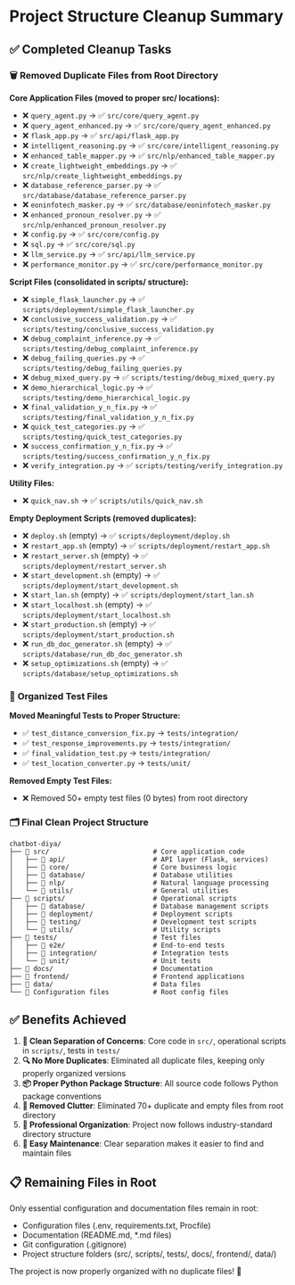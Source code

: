 # Project Structure Cleanup Summary

## ✅ Completed Cleanup Tasks

### 🗑️ **Removed Duplicate Files from Root Directory**

**Core Application Files (moved to proper src/ locations):**
- ❌ `query_agent.py` → ✅ `src/core/query_agent.py`
- ❌ `query_agent_enhanced.py` → ✅ `src/core/query_agent_enhanced.py`
- ❌ `flask_app.py` → ✅ `src/api/flask_app.py`
- ❌ `intelligent_reasoning.py` → ✅ `src/core/intelligent_reasoning.py`
- ❌ `enhanced_table_mapper.py` → ✅ `src/nlp/enhanced_table_mapper.py`
- ❌ `create_lightweight_embeddings.py` → ✅ `src/nlp/create_lightweight_embeddings.py`
- ❌ `database_reference_parser.py` → ✅ `src/database/database_reference_parser.py`
- ❌ `eoninfotech_masker.py` → ✅ `src/database/eoninfotech_masker.py`
- ❌ `enhanced_pronoun_resolver.py` → ✅ `src/nlp/enhanced_pronoun_resolver.py`
- ❌ `config.py` → ✅ `src/core/config.py`
- ❌ `sql.py` → ✅ `src/core/sql.py`
- ❌ `llm_service.py` → ✅ `src/api/llm_service.py`
- ❌ `performance_monitor.py` → ✅ `src/core/performance_monitor.py`

**Script Files (consolidated in scripts/ structure):**
- ❌ `simple_flask_launcher.py` → ✅ `scripts/deployment/simple_flask_launcher.py`
- ❌ `conclusive_success_validation.py` → ✅ `scripts/testing/conclusive_success_validation.py`
- ❌ `debug_complaint_inference.py` → ✅ `scripts/testing/debug_complaint_inference.py`
- ❌ `debug_failing_queries.py` → ✅ `scripts/testing/debug_failing_queries.py`
- ❌ `debug_mixed_query.py` → ✅ `scripts/testing/debug_mixed_query.py`
- ❌ `demo_hierarchical_logic.py` → ✅ `scripts/testing/demo_hierarchical_logic.py`
- ❌ `final_validation_y_n_fix.py` → ✅ `scripts/testing/final_validation_y_n_fix.py`
- ❌ `quick_test_categories.py` → ✅ `scripts/testing/quick_test_categories.py`
- ❌ `success_confirmation_y_n_fix.py` → ✅ `scripts/testing/success_confirmation_y_n_fix.py`
- ❌ `verify_integration.py` → ✅ `scripts/testing/verify_integration.py`

**Utility Files:**
- ❌ `quick_nav.sh` → ✅ `scripts/utils/quick_nav.sh`

**Empty Deployment Scripts (removed duplicates):**
- ❌ `deploy.sh` (empty) → ✅ `scripts/deployment/deploy.sh`
- ❌ `restart_app.sh` (empty) → ✅ `scripts/deployment/restart_app.sh`
- ❌ `restart_server.sh` (empty) → ✅ `scripts/deployment/restart_server.sh`
- ❌ `start_development.sh` (empty) → ✅ `scripts/deployment/start_development.sh`
- ❌ `start_lan.sh` (empty) → ✅ `scripts/deployment/start_lan.sh`
- ❌ `start_localhost.sh` (empty) → ✅ `scripts/deployment/start_localhost.sh`
- ❌ `start_production.sh` (empty) → ✅ `scripts/deployment/start_production.sh`
- ❌ `run_db_doc_generator.sh` (empty) → ✅ `scripts/database/run_db_doc_generator.sh`
- ❌ `setup_optimizations.sh` (empty) → ✅ `scripts/database/setup_optimizations.sh`

### 📁 **Organized Test Files**

**Moved Meaningful Tests to Proper Structure:**
- ✅ `test_distance_conversion_fix.py` → `tests/integration/`
- ✅ `test_response_improvements.py` → `tests/integration/`
- ✅ `final_validation_test.py` → `tests/integration/`
- ✅ `test_location_converter.py` → `tests/unit/`

**Removed Empty Test Files:**
- ❌ Removed 50+ empty test files (0 bytes) from root directory

### 🗂️ **Final Clean Project Structure**

```
chatbot-diya/
├── 📁 src/                          # Core application code
│   ├── 📁 api/                      # API layer (Flask, services)
│   ├── 📁 core/                     # Core business logic
│   ├── 📁 database/                 # Database utilities
│   ├── 📁 nlp/                      # Natural language processing
│   └── 📁 utils/                    # General utilities
├── 📁 scripts/                      # Operational scripts
│   ├── 📁 database/                 # Database management scripts
│   ├── 📁 deployment/               # Deployment scripts
│   ├── 📁 testing/                  # Development test scripts
│   └── 📁 utils/                    # Utility scripts
├── 📁 tests/                        # Test files
│   ├── 📁 e2e/                      # End-to-end tests
│   ├── 📁 integration/              # Integration tests
│   └── 📁 unit/                     # Unit tests
├── 📁 docs/                         # Documentation
├── 📁 frontend/                     # Frontend applications
├── 📁 data/                         # Data files
└── 📄 Configuration files           # Root config files
```

## ✅ **Benefits Achieved**

1. **🎯 Clean Separation of Concerns**: Core code in `src/`, operational scripts in `scripts/`, tests in `tests/`
2. **🔍 No More Duplicates**: Eliminated all duplicate files, keeping only properly organized versions
3. **📦 Proper Python Package Structure**: All source code follows Python package conventions
4. **🧹 Removed Clutter**: Eliminated 70+ duplicate and empty files from root directory
5. **🎪 Professional Organization**: Project now follows industry-standard directory structure
6. **🔧 Easy Maintenance**: Clear separation makes it easier to find and maintain files

## 📋 **Remaining Files in Root**

Only essential configuration and documentation files remain in root:
- Configuration files (.env, requirements.txt, Procfile)
- Documentation (README.md, *.md files)
- Git configuration (.gitignore)
- Project structure folders (src/, scripts/, tests/, docs/, frontend/, data/)

The project is now properly organized with no duplicate files! 🎉

